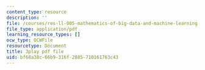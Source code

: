 ```yaml
---
content_type: resource
description: ''
file: /courses/res-ll-005-mathematics-of-big-data-and-machine-learning-january-iap-2020/bf68a38c66b9316f2885710161763c43_zkcj6JrhGy8.pdf
file_type: application/pdf
learning_resource_types: []
ocw_type: OCWFile
resourcetype: Document
title: 3play pdf file
uid: bf68a38c-66b9-316f-2885-710161763c43
---
```

